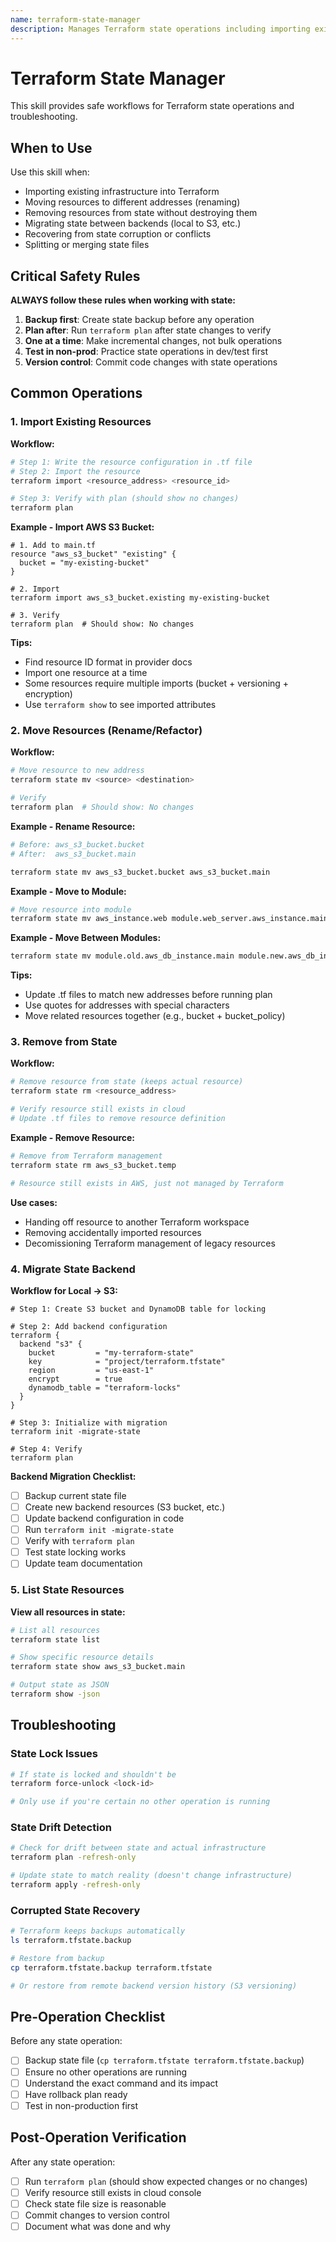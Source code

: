 ```yaml
---
name: terraform-state-manager
description: Manages Terraform state operations including importing existing resources, moving resources between states, removing resources from state, and migrating state backends. This skill should be used when users need to import infrastructure into Terraform, refactor resource addresses, fix state issues, or migrate state storage locations.
---
```


# Terraform State Manager

This skill provides safe workflows for Terraform state operations and troubleshooting.

## When to Use

Use this skill when:
- Importing existing infrastructure into Terraform
- Moving resources to different addresses (renaming)
- Removing resources from state without destroying them
- Migrating state between backends (local to S3, etc.)
- Recovering from state corruption or conflicts
- Splitting or merging state files

## Critical Safety Rules

**ALWAYS follow these rules when working with state:**

1. **Backup first**: Create state backup before any operation
2. **Plan after**: Run `terraform plan` after state changes to verify
3. **One at a time**: Make incremental changes, not bulk operations
4. **Test in non-prod**: Practice state operations in dev/test first
5. **Version control**: Commit code changes with state operations

## Common Operations

### 1. Import Existing Resources

**Workflow:**

```bash
# Step 1: Write the resource configuration in .tf file
# Step 2: Import the resource
terraform import <resource_address> <resource_id>

# Step 3: Verify with plan (should show no changes)
terraform plan
```

**Example - Import AWS S3 Bucket:**

```hcl
# 1. Add to main.tf
resource "aws_s3_bucket" "existing" {
  bucket = "my-existing-bucket"
}

# 2. Import
terraform import aws_s3_bucket.existing my-existing-bucket

# 3. Verify
terraform plan  # Should show: No changes
```

**Tips:**
- Find resource ID format in provider docs
- Import one resource at a time
- Some resources require multiple imports (bucket + versioning + encryption)
- Use `terraform show` to see imported attributes

### 2. Move Resources (Rename/Refactor)

**Workflow:**

```bash
# Move resource to new address
terraform state mv <source> <destination>

# Verify
terraform plan  # Should show: No changes
```

**Example - Rename Resource:**

```bash
# Before: aws_s3_bucket.bucket
# After:  aws_s3_bucket.main

terraform state mv aws_s3_bucket.bucket aws_s3_bucket.main
```

**Example - Move to Module:**

```bash
# Move resource into module
terraform state mv aws_instance.web module.web_server.aws_instance.main
```

**Example - Move Between Modules:**

```bash
terraform state mv module.old.aws_db_instance.main module.new.aws_db_instance.main
```

**Tips:**
- Update .tf files to match new addresses before running plan
- Use quotes for addresses with special characters
- Move related resources together (e.g., bucket + bucket_policy)

### 3. Remove from State

**Workflow:**

```bash
# Remove resource from state (keeps actual resource)
terraform state rm <resource_address>

# Verify resource still exists in cloud
# Update .tf files to remove resource definition
```

**Example - Remove Resource:**

```bash
# Remove from Terraform management
terraform state rm aws_s3_bucket.temp

# Resource still exists in AWS, just not managed by Terraform
```

**Use cases:**
- Handing off resource to another Terraform workspace
- Removing accidentally imported resources
- Decomissioning Terraform management of legacy resources

### 4. Migrate State Backend

**Workflow for Local → S3:**

```hcl
# Step 1: Create S3 bucket and DynamoDB table for locking

# Step 2: Add backend configuration
terraform {
  backend "s3" {
    bucket         = "my-terraform-state"
    key            = "project/terraform.tfstate"
    region         = "us-east-1"
    encrypt        = true
    dynamodb_table = "terraform-locks"
  }
}

# Step 3: Initialize with migration
terraform init -migrate-state

# Step 4: Verify
terraform plan
```

**Backend Migration Checklist:**
- [ ] Backup current state file
- [ ] Create new backend resources (S3 bucket, etc.)
- [ ] Update backend configuration in code
- [ ] Run `terraform init -migrate-state`
- [ ] Verify with `terraform plan`
- [ ] Test state locking works
- [ ] Update team documentation

### 5. List State Resources

**View all resources in state:**

```bash
# List all resources
terraform state list

# Show specific resource details
terraform state show aws_s3_bucket.main

# Output state as JSON
terraform show -json
```

## Troubleshooting

### State Lock Issues

```bash
# If state is locked and shouldn't be
terraform force-unlock <lock-id>

# Only use if you're certain no other operation is running
```

### State Drift Detection

```bash
# Check for drift between state and actual infrastructure
terraform plan -refresh-only

# Update state to match reality (doesn't change infrastructure)
terraform apply -refresh-only
```

### Corrupted State Recovery

```bash
# Terraform keeps backups automatically
ls terraform.tfstate.backup

# Restore from backup
cp terraform.tfstate.backup terraform.tfstate

# Or restore from remote backend version history (S3 versioning)
```

## Pre-Operation Checklist

Before any state operation:
- [ ] Backup state file (`cp terraform.tfstate terraform.tfstate.backup`)
- [ ] Ensure no other operations are running
- [ ] Understand the exact command and its impact
- [ ] Have rollback plan ready
- [ ] Test in non-production first

## Post-Operation Verification

After any state operation:
- [ ] Run `terraform plan` (should show expected changes or no changes)
- [ ] Verify resource still exists in cloud console
- [ ] Check state file size is reasonable
- [ ] Commit changes to version control
- [ ] Document what was done and why
